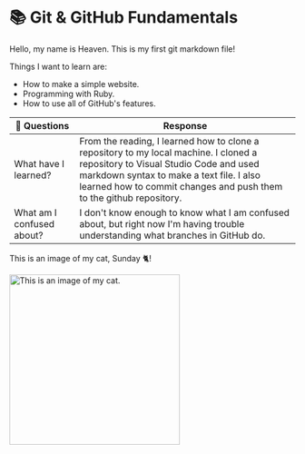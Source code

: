 # :books: Git & GitHub Fundamentals

Hello, my name is Heaven. This is my first git markdown file!

Things I want to learn are:

- How to make a simple website.
- Programming with Ruby.
- How to use all of GitHub's features.

| :notebook: Questions      | Response                                                                                                                                                                                                                                          |
| ------------------------- | ------------------------------------------------------------------------------------------------------------------------------------------------------------------------------------------------------------------------------------------------- |
| What have I learned?      | From the reading, I learned how to clone a repository to my local machine. I cloned a repository to Visual Studio Code and used markdown syntax to make a text file. I also learned how to commit changes and push them to the github repository. |
| What am I confused about? | I don't know enough to know what I am confused about, but right now I'm having trouble understanding what branches in GitHub do.                                                                                                                  |

This is an image of my cat, Sunday :cat2:!

<img src="https://imgur.com/a/IlLjh3j" alt="This is an image of my cat." width="300px">
